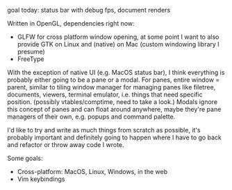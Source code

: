 goal today: status bar with debug fps, document renders

Written in OpenGL, dependencies right now:

* GLFW for cross platform window opening, at some point I want to also provide GTK on Linux and (native) on Mac (custom windowing library I presume)
* FreeType

With the exception of native UI (e.g. MacOS status bar), I think everything is probably either going to be a pane or a modal. For panes, entire window = parent, similar to tiling window manager for managing panes like filetree, documents, viewers, terminal emulator, i.e. things that need specific position. (possibly vtables/comptime, need to take a look.) Modals ignore this concept of panes and can float around anywhere, maybe they're pane managers of their own, e.g. popups and command palette.

I'd like to try and write as much things from scratch as possible, it's probably important and definitely going to happen where I have to go back and refactor or throw away code I wrote.

Some goals:

* Cross-platform: MacOS, Linux, Windows, in the web
* Vim keybindings
